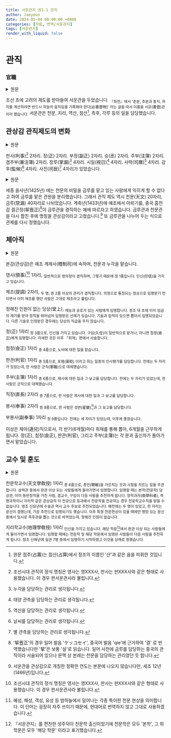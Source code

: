 ```yaml
---
title: 서운관지 권1-1 관직
author: Jaeyeon
date: 2024-05-04 00:00:00 +0800
categories: [자료, 번역/서운관지]
tags: [서운관지]
render_with_liquid: false
---
```


# 관직
### 官職

<details>
    <summary>원문</summary>

國初因麗制置書雲觀. <sub>『左傳』云, 分至啓閉必書雲物, 故名書雲.</sub> 掌天文地理曆數占籌測候刻漏等事.

</details>

조선 초에 고려의 제도를 받아들여 서운관을 두었습니다. <sub>『좌전』에서 '춘분, 추분과 동지, 하지를 계산하려면 반드시 하늘의 움직임을 기록해야 한다[必書雲物]' 라는 글을 따서 이름을 서운(書雲)관 이라 했습니다.</sub> 서운관은 천문, 지리, 역산, 점산[^1], 측후, 각루 등의 일을 담당했습니다.

[^1]: 원문 점주(占籌)는 점산(占算)에서 정조의 이름인 '산'과 같은 음을 피휘한 것입니다. 

## 관상감 관직제도의 변화

<details>
    <summary>원문</summary>

判事二員. 正二員. 副正二員. 丞二員. 注簿二員. 兼注簿二員. 掌漏四員. 視日四員. 司曆四員. 監候四員. 司辰四員.

</details>

판사(判事)[^2] 2자리. 정(正) 2자리. 부정(副正) 2자리. 승(丞) 2자리. 주부(注簿) 2자리.  겸주부(兼注簿) 2자리. 장루(掌漏)[^3] 4자리. 시일(視日)[^4] 4자리. 사력(司曆)[^5] 4자리. 감후(監候)[^6] 4자리. 사진(司辰)[^7] 4자리가 있었습니다.

[^2]: 조선시대 관직의 정식 명칭은 영사는 영XXX사, 판사는 판XXX사와 같은 형태로 사용했습니다. 이 경우 판서운관사라 불립니다. 
[^3]: 누각을 담당하는 관리로 생각됩니다.
[^4]: 태양 관측을 담당하는 관리로 생각됩니다.
[^5]: 역산을 담당하는 관리로 생각됩니다.
[^6]: 날씨를 담당하는 관리로 생각됩니다.
[^7]: 별 관측을 담당하는 관리로 생각됩니다.

<details>
    <summary>원문</summary>

世宗乙巳, 以天文秘密不可使禁漏之人亦竝肄習, 分置禁漏㝎額. 天文二十員. 禁漏四十員. 癸丑因禮曹奏, 依中朝欽天監挈壼正兼掌禁漏例, 復以禁漏合屬於天文, 後改爲觀象監.

</details>

세종 을사년(1425년) 에는 천문의 비밀을 금루를 맡고 있는 사람에게 익히게 할 수 없다고 하여 금루를 맡은 관원을 분리했습니다. 그래서 관직 제도 역시 천문(天文) 20자리, 금루(禁漏) 40자리로 나뉘었습니다. 계축년(1433년)에 예조에서 아뢰기를, 중국 흠천감 결곤정(挈壼正)[^8]이 금루관을 겸직하는 예에 따르자고 하였습니다. 금루관과 천문관을 다시 합친 후에 명칭을 관상감이라고 고쳤습니다.[^9] 또 금루관을 나누어 두는 식으로 관제를 다시 정했습니다.

[^8]: '挈壼正'의 경우 일어 발음 'ケッコセイ', 중국어 발음 'qie'에 근거하여 '결' 로 번역했습니다만 '挈'은 보통 '설'로 읽습니다. 일어 사전에 금루를 담당하는 중국의 관직이라 서술되어 있으나 문맥 상 본래는 천문을 담당하는 관리였던 듯 합니다.
[^9]: 서운관을 관상감으로 개칭한 정확한 연도는 본문에 나오지 않습니다만, 세조 12년(1466년)입니다.

## 체아직

<details>
    <summary>원문</summary>

本監屬於禮曹以稽制司, 掌天文漏刻也.

領事一員. <sub>領議政例兼. 有印信. </sub> 

提調一員. <sub>從二品以上兼. 議政未拜相, 前已兼提調則, 仍帶. </sub> 

堂上無㝎員. <sub>有材勞陞資者, 啓請仍仕. 正廟朝, 以初旣啓下復爲請仍事涉則. 有術業者抄啓. 他技加資不與.</sub> 

正一員. <sub>正三品. 有印信. 久任例兼, 或付僉正. 詳下「取材」篇.</sub> 

僉正一員. <sub>從四品. 掌奴婢.</sub>

判官一員. <sub>從五品. 掌褒貶. 舊有二員, 一換作軍職.</sub>

主簿一員. <sub>從六品. 掌祭享牒呈. 舊有二員, 一換作軍職.</sub>

直長二員. <sub>從七品. 一員掌祭享牒呈.</sub>

奉事二員. <sub>從八品. 一員掌星變牒呈.</sub>

副奉事一員. <sub>正九品. 舊有三員, 後減.</sub>

參奉二員. <sub>從九品. 舊有三員, 今爲二員.</sub>

以上遞兒. 兩都目取才, 六朔計仕. 正、僉正、判官、主簿差以出身者.

</details>

본감(관상감)은 예조 계제사(稽制司)에 속하며, 천문과 누각을 맡습니다. 

영사(領事)[^2] 1자리, <sub>일반적으로 영의정이 겸직하며, 그렇기 때문에 정 1품입니다. 인신(印信)을 가지고 있습니다.</sub> 

제조(提調) 2자리, <sub>두 명, 종 2품 이상의 관리가 겸직합니다. 의정으로 통칭되는 정승으로 임명받기 전이면서 이미 제조를 했던 사람은 그대로 제조라고 불립니다.</sub> 

정해진 인원이 없는 당상(堂上), <sub>재능과 공로가 있는 사람에게 임명합니다. 정조 대 초에 이미 임금의 재가를 받아 원칙을 뛰어넘어 임명받은 선례가 있습니다. 기술과 업적이 있으면 뽑아서 임명되었습니다. 다른 기술로 인정받은 경우에는 당상의 직급을 주지 않습니다.</sub> 

정(正) 1자리 <sub>정 3품으로, 인신을 가지고 있습니다. 구임(久任)이 일반적으로 맡거나, 아니면 첨정(僉正)에게 임명합니다. 자세한 것은 이후 「취재」편에서 서술합니다.</sub> 

첨정(僉正) 1자리 <sub>종 4품으로, 노비에 대한 일을 맡습니다.</sub>

판관(判官) 1자리 <sub>종 5품으로, 포폄(褒貶) 이라고 하는 일종의 인사평가를 담당합니다. 전에는 두 자리가 있었는데, 한 사람은 군직(軍職)으로 대체했습니다.</sub>

주부(主簿) 1자리 <sub>종 6품으로, 제사에 대한 일과 그 보고를 담당합니다. 전에는 두 자리가 있었는데, 한 사람은 군직으로 대체했습니다.</sub>

직장(直長) 2자리 <sub>종 7품으로, 한 사람은 제사에 대한 일과 그 보고를 담당합니다.</sub>

봉사(奉事) 2자리 <sub>종 8품으로, 한 사람은 성변(星變)[^10]과 그 보고를 담당합니다.</sub>

부봉사(副奉事) 1자리 <sub>정 9품입니다. 전에는 세 자리가 있었는데, 이후에 줄였습니다.</sub>

이상은 체아(逓兒)직으로서, 각 반기(6개월)마다 취재를 통해 뽑아, 6개월을 근무하게 됩니다. 정(正), 첨정(僉正), 판관(判官), 그리고 주부(主簿)는 각 분과 출신자가 돌아가면서 맡았습니다.

[^10]: 혜성, 패성, 객성, 유성 등 밤하늘에서 일어나는 각종 특이한 천문 현상을 의미합니다. 이 단어는 굉장히 자주 쓰이기 때문에, 현대어로 번역하지 않고 그대로 사용하겠습니다.

## 교수 및 훈도

<details>
    <summary>원문</summary>

天文學敎授一員. <sub>從六品. 掌考試聰敏. 以三曆官中判官以上擇差. 若擬薦則本學堂上、曾經東班正職、兼敎授、久任會圈. 兩學科者勿許照擬. 登科放地理、命課, 而從仕天文者, 謂之兩學科. 英宗辛卯始以修術官通望. 舊有二員, 一員文臣兼, 有時自辟. 後革有星變則選擬, 文臣淸望權差測候官, 無㝎額.</sub>

地理學敎授一員. <sub>有印信. 以該學判官以上擇差. 若擬薦則天文學及該學任官會圈. 正宗辛亥以實官七員中擬差事㝎[定]爲恒規.</sub>

</details>

천문학교수(天文學敎授) 1자리 <sub>종 6품으로, 총민(聰敏)을 가르치는 것과 시험을 치르는 일을 주관합니다. 삼력관 중에서 판관 이상 되는 사람들에게 돌아가면서 임명합니다. 임명할 때는 본학(천문학) 당상관, 이미 동반정직을 거친 사람, 겸교수, 구임이 다음 사람을 추천하게 됩니다. 양학과자(兩學科者), 즉 명과학이나 지리학 같은 관상감의 타 전공으로 등과해서 천문학을 전공하는 경우 천문학교수직을 맡을 수 없습니다. 영조 신묘년에 수술관 역시 교수 후보로 추천되었습니다. 예전에는 두 명이 있었고, 한 자리는 문신이 겸했는데, 가끔 추천으로 임명되기도 했습니다. 이후 특정 천문현상이 있을 때에만 명망 있는 문신 중에서 임시로 측후관을 뽑는 것으로 바뀌었는데, 정해진 인원이 없습니다.</sub>

지리학교수(地理學敎授) 1자리 <sub>인신을 가지고 있습니다. 해당 학문[^11]에서 판관 이상 되는 사람들에게 돌아가면서 임명합니다. 임명할 때에는 천문학 및 해당 학문에서 임명된 사람들이 다음 사람을 추천하게 됩니다. 정조 신해년에 실관 7명 중에서 임명하기 시작하였고 이것을 상례로 정했습니다.</sub>

[^11]: 『서운관지』를 편찬한 성주덕이 천문학 출신이었기에 천문학은 모두 '본학', 그 외 학문은 모두 '해당 학문' 이라고 표기했습니다.